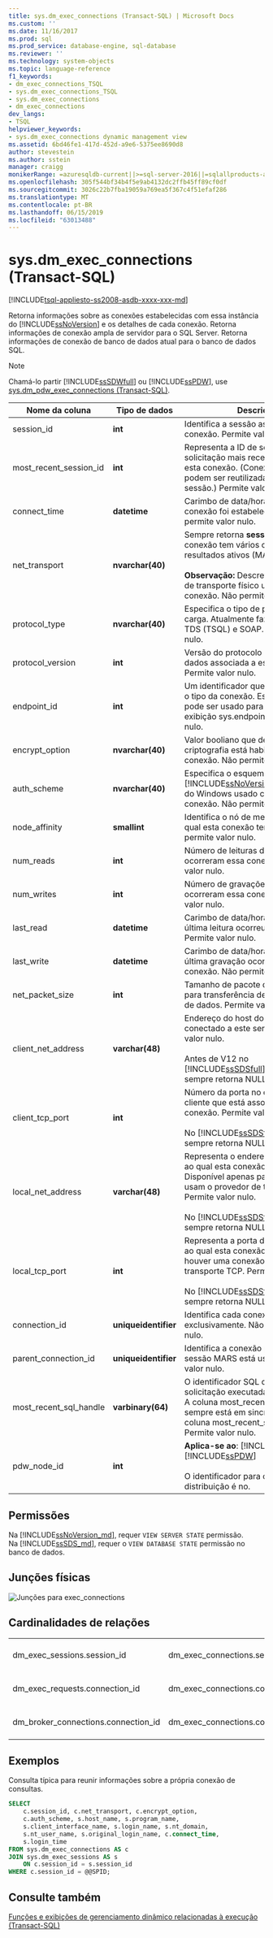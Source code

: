 ```yaml
---
title: sys.dm_exec_connections (Transact-SQL) | Microsoft Docs
ms.custom: ''
ms.date: 11/16/2017
ms.prod: sql
ms.prod_service: database-engine, sql-database
ms.reviewer: ''
ms.technology: system-objects
ms.topic: language-reference
f1_keywords:
- dm_exec_connections_TSQL
- sys.dm_exec_connections_TSQL
- sys.dm_exec_connections
- dm_exec_connections
dev_langs:
- TSQL
helpviewer_keywords:
- sys.dm_exec_connections dynamic management view
ms.assetid: 6bd46fe1-417d-452d-a9e6-5375ee8690d8
author: stevestein
ms.author: sstein
manager: craigg
monikerRange: =azuresqldb-current||>=sql-server-2016||=sqlallproducts-allversions||>=sql-server-linux-2017||=azuresqldb-mi-current
ms.openlocfilehash: 305f544bf34b4f5e9ab4132dc2ffb45ff89cf0df
ms.sourcegitcommit: 3026c22b7fba19059a769ea5f367c4f51efaf286
ms.translationtype: MT
ms.contentlocale: pt-BR
ms.lasthandoff: 06/15/2019
ms.locfileid: "63013488"
---
```

# <a name="sysdmexecconnections-transact-sql"></a>sys.dm_exec_connections (Transact-SQL)
[!INCLUDE[tsql-appliesto-ss2008-asdb-xxxx-xxx-md](../../includes/tsql-appliesto-ss2008-asdb-xxxx-xxx-md.md)]

  Retorna informações sobre as conexões estabelecidas com essa instância do [!INCLUDE[ssNoVersion](../../includes/ssnoversion-md.md)] e os detalhes de cada conexão. Retorna informações de conexão ampla de servidor para o SQL Server. Retorna informações de conexão de banco de dados atual para o banco de dados SQL.  
  
> [!NOTE]
> Chamá-lo partir [!INCLUDE[ssSDWfull](../../includes/sssdwfull-md.md)] ou [!INCLUDE[ssPDW](../../includes/sspdw-md.md)], use [sys.dm_pdw_exec_connections &#40;Transact-SQL&#41;](../../relational-databases/system-dynamic-management-views/sys-dm-pdw-exec-connections-transact-sql.md).  
  
|Nome da coluna|Tipo de dados|Descrição|  
|-----------------|---------------|-----------------|  
|session_id|**int**|Identifica a sessão associada a esta conexão. Permite valor nulo.|  
|most_recent_session_id|**int**|Representa a ID de sessão da solicitação mais recente associada a esta conexão. (Conexões SOAP podem ser reutilizadas por outra sessão.) Permite valor nulo.|  
|connect_time|**datetime**|Carimbo de data/hora de quando a conexão foi estabelecida. Não permite valor nulo.|  
|net_transport|**nvarchar(40)**|Sempre retorna **sessão** quando uma conexão tem vários conjuntos de resultados ativos (MARS) habilitados.<br /><br /> **Observação:** Descreve o protocolo de transporte físico usado por esta conexão. Não permite valor nulo.|  
|protocol_type|**nvarchar(40)**|Especifica o tipo de protocolo da carga. Atualmente faz distinção entre TDS (TSQL) e SOAP. Permite valor nulo.|  
|protocol_version|**int**|Versão do protocolo de acesso a dados associada a esta conexão. Permite valor nulo.|  
|endpoint_id|**int**|Um identificador que descreve qual é o tipo da conexão. Este endpoint_id pode ser usado para consultar a exibição sys.endpoints. Permite valor nulo.|  
|encrypt_option|**nvarchar(40)**|Valor booliano que descreve se a criptografia está habilitada para esta conexão. Não permite valor nulo.|  
|auth_scheme|**nvarchar(40)**|Especifica o esquema do [!INCLUDE[ssNoVersion](../../includes/ssnoversion-md.md)]/Autenticação do Windows usado com esta conexão. Não permite valor nulo.|  
|node_affinity|**smallint**|Identifica o nó de memória com o qual esta conexão tem afinidade. Não permite valor nulo.|  
|num_reads|**int**|Número de leituras de bytes que ocorreram essa conexão. Permite valor nulo.|  
|num_writes|**int**|Número de gravações de bytes que ocorreram essa conexão. Permite valor nulo.|  
|last_read|**datetime**|Carimbo de data/hora de quando a última leitura ocorreu nesta conexão. Permite valor nulo.|  
|last_write|**datetime**|Carimbo de data/hora de quando a última gravação ocorreu nesta conexão. Não permite valor nulo.|  
|net_packet_size|**int**|Tamanho de pacote de rede usado para transferência de informações e de dados. Permite valor nulo.|  
|client_net_address|**varchar(48)**|Endereço do host do cliente conectado a este servidor. Permite valor nulo.<br /><br /> Antes de V12 no [!INCLUDE[ssSDSfull](../../includes/sssdsfull-md.md)], essa coluna sempre retorna NULL.|  
|client_tcp_port|**int**|Número da porta no computador cliente que está associado a esta conexão. Permite valor nulo.<br /><br /> No [!INCLUDE[ssSDSfull](../../includes/sssdsfull-md.md)], essa coluna sempre retorna NULL.|  
|local_net_address|**varchar(48)**|Representa o endereço IP no servidor ao qual esta conexão foi destinada. Disponível apenas para conexões que usam o provedor de transporte TCP. Permite valor nulo.<br /><br /> No [!INCLUDE[ssSDSfull](../../includes/sssdsfull-md.md)], essa coluna sempre retorna NULL.|  
|local_tcp_port|**int**|Representa a porta do servidor TCP ao qual esta conexão foi destinada se houver uma conexão que use o transporte TCP. Permite valor nulo.<br /><br /> No [!INCLUDE[ssSDSfull](../../includes/sssdsfull-md.md)], essa coluna sempre retorna NULL.|  
|connection_id|**uniqueidentifier**|Identifica cada conexão exclusivamente. Não permite valor nulo.|  
|parent_connection_id|**uniqueidentifier**|Identifica a conexão primária que a sessão MARS está usando. Permite valor nulo.|  
|most_recent_sql_handle|**varbinary(64)**|O identificador SQL da última solicitação executada nesta conexão. A coluna most_recent_sql_handle sempre está em sincronia com a coluna most_recent_session_id. Permite valor nulo.|  
|pdw_node_id|**int**|**Aplica-se ao**: [!INCLUDE[ssSDWfull](../../includes/sssdwfull-md.md)], [!INCLUDE[ssPDW](../../includes/sspdw-md.md)]<br /><br /> O identificador para o nó que essa distribuição é no.|  
  
## <a name="permissions"></a>Permissões

Na [!INCLUDE[ssNoVersion_md](../../includes/ssnoversion-md.md)], requer `VIEW SERVER STATE` permissão.   
Na [!INCLUDE[ssSDS_md](../../includes/sssds-md.md)], requer o `VIEW DATABASE STATE` permissão no banco de dados.   

## <a name="physical-joins"></a>Junções físicas  
 ![Junções para exec_connections](../../relational-databases/system-dynamic-management-views/media/join-dm-exec-connections-1.gif "junções para exec_connections")  
  
## <a name="relationship-cardinalities"></a>Cardinalidades de relações  
  
||||  
|-|-|-|  
|dm_exec_sessions.session_id|dm_exec_connections.session_id|Um para um|  
|dm_exec_requests.connection_id|dm_exec_connections.connection_id|Muitos para um|  
|dm_broker_connections.connection_id|dm_exec_connections.connection_id|Um para um|  
  
## <a name="examples"></a>Exemplos  
 Consulta típica para reunir informações sobre a própria conexão de consultas.  
  
```sql  
SELECT   
    c.session_id, c.net_transport, c.encrypt_option,   
    c.auth_scheme, s.host_name, s.program_name,   
    s.client_interface_name, s.login_name, s.nt_domain,   
    s.nt_user_name, s.original_login_name, c.connect_time,   
    s.login_time   
FROM sys.dm_exec_connections AS c  
JOIN sys.dm_exec_sessions AS s  
    ON c.session_id = s.session_id  
WHERE c.session_id = @@SPID;  
```  
  
## <a name="see-also"></a>Consulte também  

 [Funções e exibições de gerenciamento dinâmico relacionadas à execução &#40;Transact-SQL&#41;](../../relational-databases/system-dynamic-management-views/execution-related-dynamic-management-views-and-functions-transact-sql.md)  
  
  


